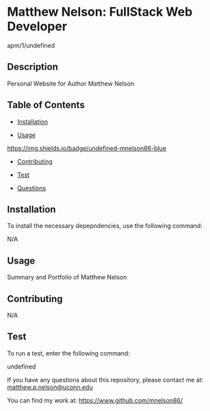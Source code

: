  # Matthew Nelson: FullStack Web Developer
  apm/1/undefined

  ## Description

  Personal Website for Author Matthew Nelson

  ## Table of Contents
  
  * [Installation](#installation)
  
  * [Usage](#usage)

  https://img.shields.io/badge/undefined-mnelson86-blue

  * [Contributing](#contributing)

  * [Test](#test)

  * [Questions](#questions)

  ## Installation
  To install the necessary depepndencies, use the following command:

  N/A

  ## Usage

  Summary and Portfolio of Matthew Nelson

  ## Contributing

  N/A

  ## Test
  To run a test, enter the following command:

  undefined

  If you have any questions about this repository, please contact me at:
  matthew.p.nelson@uconn.edu

  You can find my work at:
  https://www.github.com/mnelson86/

